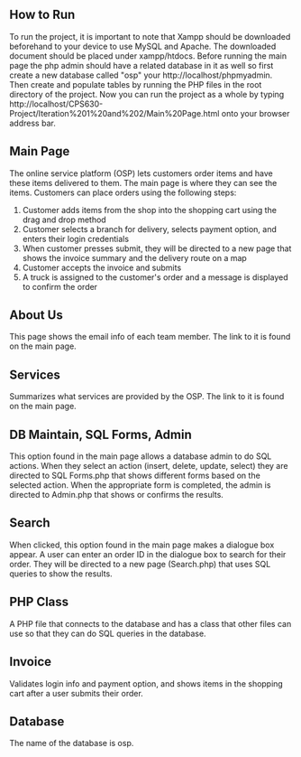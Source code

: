How to Run
---------
To run the project, it is important to note that Xampp should be downloaded beforehand to your device to use MySQL and Apache. The downloaded document should be placed under xampp/htdocs. Before running the main page the php admin should have a related database in it as well so first create a new database called "osp" your http://localhost/phpmyadmin. Then create and populate tables by running the PHP files in the root directory of the project. Now you can run the project as a whole by typing http://localhost/CPS630-Project/Iteration%201%20and%202/Main%20Page.html onto your browser address bar.

Main Page
---------
The online service platform (OSP) lets customers order items and have these items delivered to them. The main page is where they can see the items.
Customers can place orders using the following steps:
  1. Customer adds items from the shop into the shopping cart using the drag and drop method
  2. Customer selects a branch for delivery, selects payment option, and enters their login credentials
  3. When customer presses submit, they will be directed to a new page that shows the invoice summary and the delivery route on a map
  4. Customer accepts the invoice and submits
  5. A truck is assigned to the customer's order and a message is displayed to confirm the order

About Us
--------
This page shows the email info of each team member. The link to it is found on the main page.

Services
--------
Summarizes what services are provided by the OSP. The link to it is found on the main page.

DB Maintain, SQL Forms, Admin
-----------------------------------
This option found in the main page allows a database admin to do SQL actions. When they select an action (insert, delete, update, select) they are directed to SQL Forms.php that shows different forms based on the selected action. When the appropriate form is completed, the admin is directed to Admin.php that shows or confirms the results.

Search
------
When clicked, this option found in the main page makes a dialogue box appear. A user can enter an order ID in the dialogue box to search for their order. They will be directed to a new page (Search.php) that uses SQL queries to show the results. 

PHP Class
---------
A PHP file that connects to the database and has a class that other files can use so that they can do SQL queries in the database.

Invoice
-------------
Validates login info and payment option, and shows items in the shopping cart after a user submits their order.

Database
--------
The name of the database is osp.
